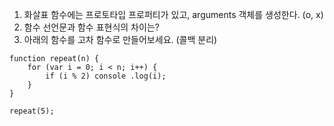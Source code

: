 1. 화살표 함수에는 프로토타입 프로퍼티가 있고, arguments 객체를 생성한다. (o, x)
2. 함수 선언문과 함수 표현식의 차이는?
3. 아래의 함수를 고차 함수로 만들어보세요. (콜백 분리)

```
function repeat(n) {
	for (var i = 0; i < n; i++) {
		if (i % 2) console .log(i);
	}
}

repeat(5);
```
